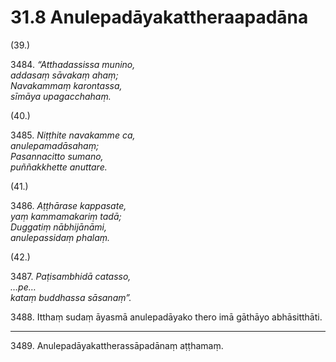 # 31.8 Anulepadāyakattheraapadāna

(39.)

3484\. _“Atthadassissa munino,_  
_addasaṃ sāvakaṃ ahaṃ;_  
_Navakammaṃ karontassa,_  
_sīmāya upagacchahaṃ._  

(40.)

3485\. _Niṭṭhite navakamme ca,_  
_anulepamadāsahaṃ;_  
_Pasannacitto sumano,_  
_puññakkhette anuttare._  

(41.)

3486\. _Aṭṭhārase kappasate,_  
_yaṃ kammamakariṃ tadā;_  
_Duggatiṃ nābhijānāmi,_  
_anulepassidaṃ phalaṃ._  

(42.)

3487\. _Paṭisambhidā catasso,_  
_…pe…_  
_kataṃ buddhassa sāsanaṃ”._  

3488\. Itthaṃ sudaṃ āyasmā anulepadāyako thero imā gāthāyo abhāsitthāti.

---

3489\. Anulepadāyakattherassāpadānaṃ aṭṭhamaṃ.
